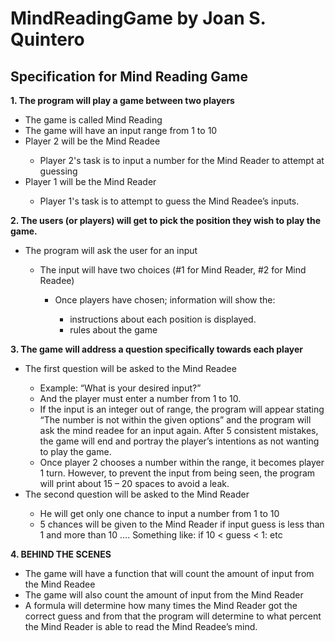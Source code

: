 # MindReadingGame by Joan S. Quintero

## Specification for Mind Reading Game

**1.      The program will play a game between two players**

<ul>
        <li>The game is called Mind Reading</li>
        <li>The game will have an input range from 1 to 10</li>
        <li>Player 2 will be the Mind Readee</li>
        <ul>
                <li>Player 2's task is to input a number for the Mind Reader to attempt at guessing</li>
        </ul>
        <li>Player 1 will be the Mind Reader</li>
        <ul>
                <li>Player 1's task is to attempt to guess the Mind Readee’s inputs.</li>
        </ul>
</ul>

**2.	The users (or players) will get to pick the position they wish to play the game.** 

<ul>
        <li>The program will ask the user for an input</li>
        <ul>
                <li>The input will have two choices (#1 for Mind Reader, #2 for Mind Readee)</li> 
                <ul>
                        <li>Once players have chosen; information will show the:</li> 
                        <ul>
                                <li>instructions about each position is displayed.</li>  
                                <li>rules about the game</li>  
                        </ul>
                </ul>
        </ul>
</ul>

**3.	The game will address a question specifically towards each player**   
<ul>
        <li>The first question will be asked to the Mind Readee</li>
        <ul>
                <li>Example: “What is your desired input?”</li>  
                <li>And the player must enter a number from 1 to 10.</li>  
                <li>If the input is an integer out of range, the program will appear stating “The number is not within the given options” and the program will ask the mind readee for an input again. After 5 consistent mistakes, the game will end and portray the player’s intentions as not wanting to play the game.</li>  
                <li>Once player 2 chooses a number within the range, it becomes player 1 turn. However, to prevent the input from being seen, the program will print about 15 – 20 spaces to avoid a leak.</li>  
        </ul>
        <li>The second question will be asked to the Mind Reader</li>  
        <ul>
                <li>He will get only one chance to input a number from 1 to 10</li>  
                <li>5 chances will be given to the Mind Reader if input guess is less than 1 and more than 10 …. Something like: if 10 < guess < 1: etc</li>
        </ul>
</ul>

**4.	BEHIND THE SCENES**  

<ul>
        <li>The game will have a function that will count the amount of input from the Mind Readee</li>   
        <li>The game will also count the amount of input from the Mind Reader</li>  
        <li>A formula will determine how many times the Mind Reader got the correct guess and from that the program will determine to what percent the Mind Reader is able to read the Mind Readee’s mind.</li>
<ul>
